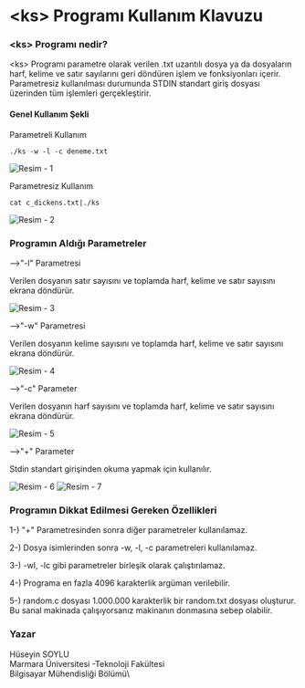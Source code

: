 # \<ks> Programı Kullanım Klavuzu

### \<ks> Programı nedir?&#x20;

\<ks> Programı parametre olarak verilen .txt uzantılı dosya ya da dosyaların harf, kelime ve satır sayılarını geri döndüren işlem ve fonksiyonları içerir. Parametresiz kullanılması durumunda STDIN standart giriş dosyası üzerinden tüm işlemleri gerçekleştirir.

#### Genel Kullanım Şekli

Parametreli Kullanım

```
./ks -w -l -c deneme.txt
```

![Resim - 1](.gitbook/assets/parametreli\_genel\_kullanim.png)

Parametresiz Kullanım

```
cat c_dickens.txt|./ks
```

![Resim - 2](.gitbook/assets/parametresiz\_genel\_kullanim.png)

### Programın Aldığı Parametreler

\-->"-l" Parametresi

Verilen dosyanın satır sayısını ve toplamda harf, kelime ve satır sayısını ekrana döndürür.



![Resim - 3](.gitbook/assets/l\_parameter.png)

\-->"-w" Parametresi

Verilen dosyanın kelime sayısını ve toplamda harf, kelime ve satır sayısını ekrana döndürür.

![Resim - 4](.gitbook/assets/w\_parameter.png)

\-->"-c" Parameter

Verilen dosyanın harf sayısını ve toplamda harf, kelime ve satır sayısını ekrana döndürür.

![Resim - 5](.gitbook/assets/c\_parameter.png)

\-->"+" Parameter

Stdin standart girişinden okuma yapmak için kullanılır.

![Resim - 6](.gitbook/assets/+\_parameter.png) ![Resim - 7](.gitbook/assets/+\_genel.png)

### Programın Dikkat Edilmesi Gereken Özellikleri

1-) "+" Parametresinden sonra diğer parametreler kullanılamaz.

2-) Dosya isimlerinden sonra -w, -l, -c parametreleri kullanılamaz.

3-) -wl, -lc gibi parametreler birleşik olarak çalıştırılamaz.

4-) Programa en fazla 4096 karakterlik argüman verilebilir.

5-) random.c dosyası 1.000.000 karakterlik bir random.txt dosyası oluşturur. Bu sanal makinada çalışıyorsanız makinanın donmasına sebep olabilir.



### Yazar

Hüseyin SOYLU\
Marmara Üniversitesi -Teknoloji Fakültesi \
Bilgisayar Mühendisliği Bölümü\
